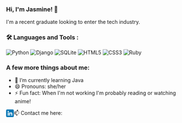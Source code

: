 ### Hi, I'm Jasmine! 👋

I'm a recent graduate looking to enter the tech industry.

### :hammer_and_wrench: Languages and Tools :
![Python](https://img.shields.io/badge/python-3670A0?style=for-the-badge&logo=python&logoColor=ffdd54)
![Django](https://img.shields.io/badge/django-%23092E20.svg?style=for-the-badge&logo=django&logoColor=white)
![SQLite](https://img.shields.io/badge/sqlite-%2307405e.svg?style=for-the-badge&logo=sqlite&logoColor=white)
![HTML5](https://img.shields.io/badge/html5-%23E34F26.svg?style=for-the-badge&logo=html5&logoColor=white)
![CSS3](https://img.shields.io/badge/css3-%231572B6.svg?style=for-the-badge&logo=css3&logoColor=white)
![Ruby](https://img.shields.io/badge/ruby-%23CC342D.svg?style=for-the-badge&logo=ruby&logoColor=white)

### A few more things about me:

- 🌱 I’m currently learning Java
- 😄 Pronouns: she/her
- ⚡ Fun fact: When I'm not working I'm probably reading or watching anime!

📫 Contact me here: <a href="https://www.linkedin.com/in/jasmineasraharper/"><img align="left" src="https://github.com/jasmine-asra/jasmine-asra/blob/main/images/linkedin.png" alt="LinkedIn icon" width="21px"/></a>
